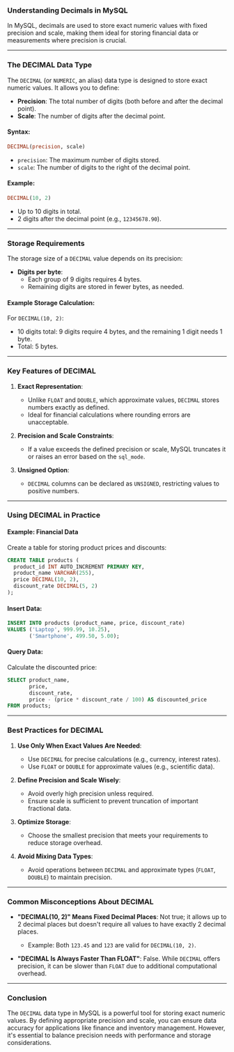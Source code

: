 ### Understanding Decimals in MySQL

In MySQL, decimals are used to store exact numeric values with fixed precision and scale, making them ideal for storing financial data or measurements where precision is crucial.

---

### **The DECIMAL Data Type**

The `DECIMAL` (or `NUMERIC`, an alias) data type is designed to store exact numeric values. It allows you to define:
- **Precision**: The total number of digits (both before and after the decimal point).
- **Scale**: The number of digits after the decimal point.

#### **Syntax**:
```sql
DECIMAL(precision, scale)
```
- `precision`: The maximum number of digits stored.
- `scale`: The number of digits to the right of the decimal point.

#### **Example**:
```sql
DECIMAL(10, 2)
```
- Up to 10 digits in total.
- 2 digits after the decimal point (e.g., `12345678.90`).

---

### **Storage Requirements**

The storage size of a `DECIMAL` value depends on its precision:
- **Digits per byte**:
  - Each group of 9 digits requires 4 bytes.
  - Remaining digits are stored in fewer bytes, as needed.

#### **Example Storage Calculation**:
For `DECIMAL(10, 2)`:
- 10 digits total: 9 digits require 4 bytes, and the remaining 1 digit needs 1 byte.
- Total: 5 bytes.

---

### **Key Features of DECIMAL**

1. **Exact Representation**:
   - Unlike `FLOAT` and `DOUBLE`, which approximate values, `DECIMAL` stores numbers exactly as defined.
   - Ideal for financial calculations where rounding errors are unacceptable.

2. **Precision and Scale Constraints**:
   - If a value exceeds the defined precision or scale, MySQL truncates it or raises an error based on the `sql_mode`.

3. **Unsigned Option**:
   - `DECIMAL` columns can be declared as `UNSIGNED`, restricting values to positive numbers.

---

### **Using DECIMAL in Practice**

#### **Example: Financial Data**
Create a table for storing product prices and discounts:
```sql
CREATE TABLE products (
  product_id INT AUTO_INCREMENT PRIMARY KEY,
  product_name VARCHAR(255),
  price DECIMAL(10, 2),
  discount_rate DECIMAL(5, 2)
);
```

#### **Insert Data**:
```sql
INSERT INTO products (product_name, price, discount_rate)
VALUES ('Laptop', 999.99, 10.25),
       ('Smartphone', 499.50, 5.00);
```

#### **Query Data**:
Calculate the discounted price:
```sql
SELECT product_name, 
       price, 
       discount_rate, 
       price - (price * discount_rate / 100) AS discounted_price
FROM products;
```

---

### **Best Practices for DECIMAL**

1. **Use Only When Exact Values Are Needed**:
   - Use `DECIMAL` for precise calculations (e.g., currency, interest rates).
   - Use `FLOAT` or `DOUBLE` for approximate values (e.g., scientific data).

2. **Define Precision and Scale Wisely**:
   - Avoid overly high precision unless required.
   - Ensure scale is sufficient to prevent truncation of important fractional data.

3. **Optimize Storage**:
   - Choose the smallest precision that meets your requirements to reduce storage overhead.

4. **Avoid Mixing Data Types**:
   - Avoid operations between `DECIMAL` and approximate types (`FLOAT`, `DOUBLE`) to maintain precision.

---

### **Common Misconceptions About DECIMAL**

- **"DECIMAL(10, 2)" Means Fixed Decimal Places**: Not true; it allows up to 2 decimal places but doesn't require all values to have exactly 2 decimal places.
  - Example: Both `123.45` and `123` are valid for `DECIMAL(10, 2)`.

- **"DECIMAL Is Always Faster Than FLOAT"**: False. While `DECIMAL` offers precision, it can be slower than `FLOAT` due to additional computational overhead.

---

### **Conclusion**

The `DECIMAL` data type in MySQL is a powerful tool for storing exact numeric values. By defining appropriate precision and scale, you can ensure data accuracy for applications like finance and inventory management. However, it's essential to balance precision needs with performance and storage considerations.